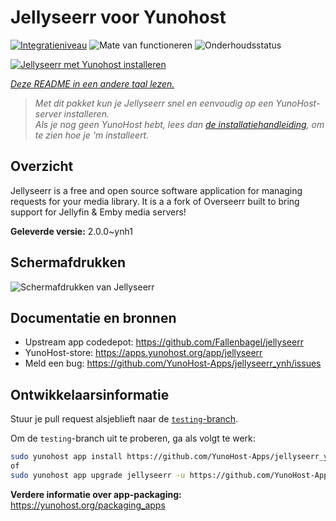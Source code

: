 <!--
NB: Deze README is automatisch gegenereerd door <https://github.com/YunoHost/apps/tree/master/tools/readme_generator>
Hij mag NIET handmatig aangepast worden.
-->

# Jellyseerr voor Yunohost

[![Integratieniveau](https://dash.yunohost.org/integration/jellyseerr.svg)](https://ci-apps.yunohost.org/ci/apps/jellyseerr/) ![Mate van functioneren](https://ci-apps.yunohost.org/ci/badges/jellyseerr.status.svg) ![Onderhoudsstatus](https://ci-apps.yunohost.org/ci/badges/jellyseerr.maintain.svg)

[![Jellyseerr met Yunohost installeren](https://install-app.yunohost.org/install-with-yunohost.svg)](https://install-app.yunohost.org/?app=jellyseerr)

*[Deze README in een andere taal lezen.](./ALL_README.md)*

> *Met dit pakket kun je Jellyseerr snel en eenvoudig op een YunoHost-server installeren.*  
> *Als je nog geen YunoHost hebt, lees dan [de installatiehandleiding](https://yunohost.org/install), om te zien hoe je 'm installeert.*

## Overzicht

Jellyseerr is a free and open source software application for managing requests for your media library. It is a a fork of Overseerr built to bring support for Jellyfin & Emby media servers!

**Geleverde versie:** 2.0.0~ynh1

## Schermafdrukken

![Schermafdrukken van Jellyseerr](./doc/screenshots/jellyseerr.png)

## Documentatie en bronnen

- Upstream app codedepot: <https://github.com/Fallenbagel/jellyseerr>
- YunoHost-store: <https://apps.yunohost.org/app/jellyseerr>
- Meld een bug: <https://github.com/YunoHost-Apps/jellyseerr_ynh/issues>

## Ontwikkelaarsinformatie

Stuur je pull request alsjeblieft naar de [`testing`-branch](https://github.com/YunoHost-Apps/jellyseerr_ynh/tree/testing).

Om de `testing`-branch uit te proberen, ga als volgt te werk:

```bash
sudo yunohost app install https://github.com/YunoHost-Apps/jellyseerr_ynh/tree/testing --debug
of
sudo yunohost app upgrade jellyseerr -u https://github.com/YunoHost-Apps/jellyseerr_ynh/tree/testing --debug
```

**Verdere informatie over app-packaging:** <https://yunohost.org/packaging_apps>
